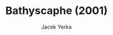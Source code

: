 ---
title: "Bathyscaphe (2001)"
subtitle: "Jacek Yerka"
displayImg: "img/covers/Bathyscaphe, 2001, Jacek Yerka.jpg"
noURL: true
---
